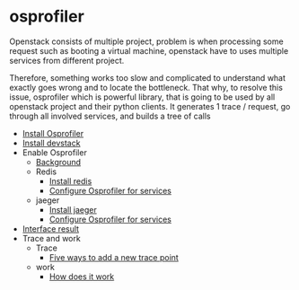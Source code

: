 # osprofiler
Openstack consists of multiple project, problem is when processing some request such as booting a virtual machine, openstack have to uses multiple services from different project. 

Therefore, something works too slow and complicated to understand what exactly goes wrong and to locate the bottleneck. That why, to resolve this issue, osprofiler which is powerful library, that is going to be used by all openstack project and their python clients. It generates 1 trace / request, go through all involved services, and builds a tree of calls 

* [Install Osprofiler](/setup.md)
* [Install devstack](/devstack.md)
* Enable Osprofiler
  * [Background](/init-os.md)
  * Redis
    * [Install redis](/redis.md)
    * [Configure Osprofiler for services](/redis-config-os.md)
  * jaeger
    * [Install jaeger](/jaeger.md)
    * [Configure Osprofiler for services](/jaeger-config-os.md)
* [Interface result](/interface-result.md)
* Trace and work
  * Trace
      * [Five ways to add a new trace point](/add-trace.md)
  * work
      * [How does it work](/trace-work.md)